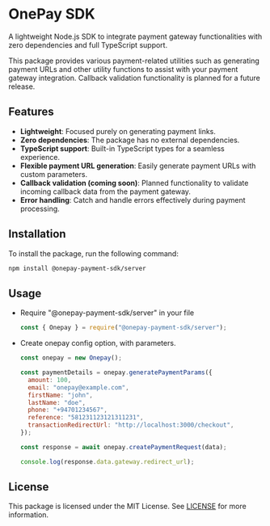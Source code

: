 # OnePay SDK

A lightweight Node.js SDK to integrate payment gateway functionalities with zero dependencies and full TypeScript support.

This package provides various payment-related utilities such as generating payment URLs and other utility functions to assist with your payment gateway integration. Callback validation functionality is planned for a future release.

## Features

- **Lightweight**: Focused purely on generating payment links.
- **Zero dependencies**: The package has no external dependencies.
- **TypeScript support**: Built-in TypeScript types for a seamless experience.
- **Flexible payment URL generation**: Easily generate payment URLs with custom parameters.
- **Callback validation (coming soon)**: Planned functionality to validate incoming callback data from the payment gateway.
- **Error handling**: Catch and handle errors effectively during payment processing.

## Installation

To install the package, run the following command:

```bash
npm install @onepay-payment-sdk/server
```

## Usage

- Require "@onepay-payment-sdk/server" in your file

  ```js
  const { Onepay } = require("@onepay-payment-sdk/server");
  ```

- Create onepay config option, with parameters.

  ```js
  const onepay = new Onepay();

  const paymentDetails = onepay.generatePaymentParams({
    amount: 100,
    email: "onepay@example.com",
    firstName: "john",
    lastName: "doe",
    phone: "+94701234567",
    reference: "581231123121311231",
    transactionRedirectUrl: "http://localhost:3000/checkout",
  });

  const response = await onepay.createPaymentRequest(data);

  console.log(response.data.gateway.redirect_url);
  ```

## License

This package is licensed under the MIT License. See [LICENSE](/LICENSE) for more information.
